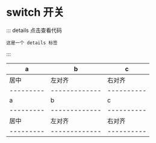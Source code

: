 # switch 开关


::: details 点击查看代码
```
这是一个 details 标签
```
:::


|    a    |       b      |      c    |
|---------|------------- | ----------|
|   居中   |     左对齐   |   右对齐  |
|---------|------------- | ----------|
|    a    |       b      |      c    |
|---------|------------- | ----------|
|   居中   |     左对齐   |   右对齐  |
|---------|------------- | ----------|




